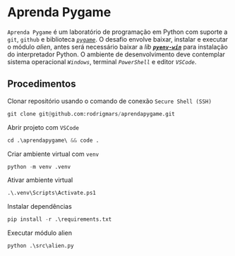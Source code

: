# Aprenda Pygame
`Aprenda Pygame` é um laboratório de programação 
em Python com suporte a `git`, `github` e biblioteca [*`pygame`*](https://github.com/pygame/pygame).
O desafio envolve baixar, instalar e executar o módulo *alien*, antes será necessário baixar a *lib* [***`pyenv-win`***](https://github.com/pyenv-win/pyenv-win) para instalação do interpretador Python. O ambiente de desenvolvimento deve contemplar sistema operacional *`Windows`*, terminal *`PowerShell`* e editor *`VSCode`*.


## Procedimentos
Clonar repositório usando o comando de conexão `Secure Shell (SSH)`

```python
git clone git@github.com:rodrigmars/aprendapygame.git
```

Abrir projeto com `VSCode`
```python
cd .\aprendapygame\ && code .
```

Criar ambiente virtual com `venv`
```python
python -m venv .venv
```

Ativar ambiente virtual
```python
.\.venv\Scripts\Activate.ps1
```

Instalar dependências
```python
pip install -r .\requirements.txt
```

Executar módulo alien
```python
python .\src\alien.py
```

